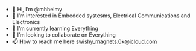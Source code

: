 - 👋 Hi, I’m @mhhelmy
- 👀 I’m interested in Embedded systesms, Electrical Communications and Electronics
- 🌱 I’m currently learning Everything
- 💞️ I’m looking to collaborate on Everything
- 📫 How to reach me here swishy_magnets.0k@icloud.com

<!---
mhhelmy/mhhelmy is a ✨ special ✨ repository because its `README.md` (this file) appears on your GitHub profile.
You can click the Preview link to take a look at your changes.
--->
